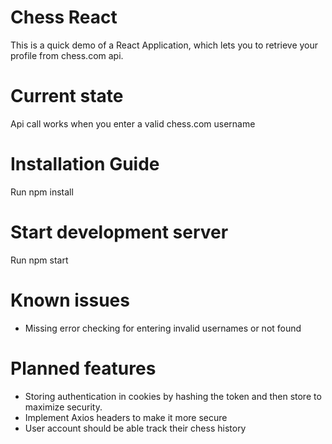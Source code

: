 # Chess React
This is a quick demo of a React Application, which lets you to retrieve your profile from chess.com api.

# Current state
Api call works when you enter a valid chess.com username

# Installation Guide
Run npm install

# Start development server
Run npm start

# Known issues
- Missing error checking for entering invalid usernames or not found

# Planned features
- Storing authentication in cookies by hashing the token and then store to maximize security.
- Implement Axios headers to make it more secure
- User account should be able track their chess history
